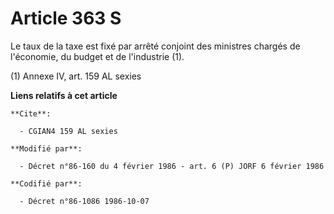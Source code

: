 # Article 363 S

Le taux de la taxe est fixé par arrêté conjoint des ministres chargés de l'économie, du budget et de l'industrie (1).

(1) Annexe IV, art. 159 AL sexies

**Liens relatifs à cet article**

	**Cite**:

	  - CGIAN4 159 AL sexies

	**Modifié par**:

	  - Décret n°86-160 du 4 février 1986 - art. 6 (P) JORF 6 février 1986

	**Codifié par**:

	  - Décret n°86-1086 1986-10-07

